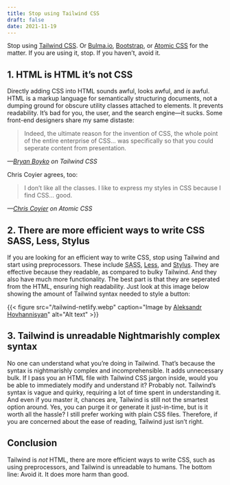 ```yaml
---
title: Stop using Tailwind CSS
draft: false
date: 2021-11-19
---
```


Stop using [Tailwind CSS](https://tailwindcss.com/). Or [Bulma.io](https://bulma.io/), [Bootstrap](https://getbootstrap.com/docs/3.4/css/), or [Atomic CSS](https://acss.io/) for the matter. If you are using it, stop. If you haven’t, avoid it.

## 1. HTML is HTML <span>it’s not CSS</span>

Directly adding CSS into HTML sounds awful, looks awful, and _is_ awful. HTML is a markup language for semantically structuring documents, not a dumping ground for obscure utility classes attached to elements. It prevents readability. It’s bad for you, the user, and the search engine—it sucks. Some front-end designers share my same distaste:

<blockquote>Indeed, the ultimate reason for the invention of CSS, the whole point of the entire enterprise of CSS... was specifically so that you could seperate content from presentation.</blockquote>

<cite>—[Bryan Boyko](https://dev.to/brianboyko/tailwindcss-adds-complexity-does-nothing-3hpn) on Tailwind CSS</cite>

Chris Coyier agrees, too:

<blockquote>
I don’t like all the classes. I like to express my styles in CSS because I find CSS… good.    
</blockquote>

<cite>—[Chris Coyier](https://css-tricks.com/reimagine-atomic-css) on Atomic CSS</cite>

## 2. There are more efficient ways to write CSS <span>SASS, Less, Stylus</span>

If you are looking for an efficient way to write CSS, stop using Tailwind and start using preprocessors. These include <abbr title="Syntactically Awesome Style Sheets">SASS</abbr>, [Less](https://lesscss.org/), and [Stylus](https://stylus-lang.com/). They are effective because they readable, as compared to bulky Tailwind. And they also have much more functionality. The best part is that they are seperated from the HTML, ensuring high readability. Just look at this image below showing the amount of Tailwind syntax needed to style a button:

{{< figure src="/tailwind-netlify.webp" caption="Image by [Aleksandr Hovhannisyan](https://www.aleksandrhovhannisyan.com/)" alt="Alt text" >}}

## 3. Tailwind is unreadable <span>Nightmarishly complex syntax</span>

No one can understand what you’re doing in Tailwind. That’s because the syntax is nightmarishly complex and incomprehensible. It adds unnecessary bulk. If I pass you an HTML file with Tailwind CSS jargon inside, would you be able to immediately modify and understand it? Probably not. Tailwind’s syntax is vague and quirky, requiring a lot of time spent in understanding it. And even if you master it, chances are, Tailwind is still not the smartest option around. Yes, you can purge it or generate it just-in-time, but is it worth all the hassle? I still prefer working with plain CSS files. Therefore, if you are concerned about the ease of reading, Tailwind just isn’t right.

## Conclusion

Tailwind is _not_ HTML, there are more efficient ways to write CSS, such as using preprocessors, and Tailwind is unreadable to humans. The bottom line: Avoid it. It does more harm than good.
